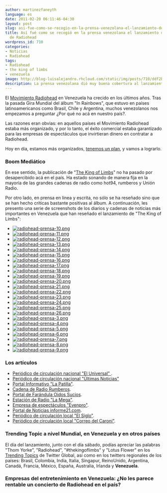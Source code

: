 ```yaml
---
author: martinezfaneyth
language: es
date: 2011-02-20 06:11:46-04:30
layout: post
slug: asi-fue-como-se-recogio-en-la-prensa-venezolana-el-lanzamiento-del-nuevo-album-de-radiohead
title: Así fué como se recogió en la prensa venezolana el lanzamiento del nuevo álbum
  de Radiohead
wordpress_id: 710
categories:
- Noticias
- Radiohead
tags:
- Radiohead
- the king of limbs
- venezuela
image: http://blog-luisalejandro.rhcloud.com/static/img/posts/710/ddf2bbe5c90511b30e8af07942f56c30.jpg
description: La prensa venezolana dió muy buena cobertura al lanzamiento de "The King of Limbs".
---
```


El [Movimiento Radiohead](http://www.twitter.com/RadioheadVzla) en Venezuela ha crecido en los últimos años. Tras la pasada Gira Mundial del álbum "In Rainbows", que estuvo en países latinoamericanos como Brasil, Chile y Argentina, muchos venezolanos nos empezamos a preguntar ¿Por qué no acá en nuestro país?.

Las razones eran obvias: en aquellos países el Movimiento Radiohead estaba más organizado, y por lo tanto, el éxito comercial estaba garantizado para las empresas de espectáculos que invirtieran dinero en contratar a Radiohead.

Hoy en día, estamos más organizados, [tenemos un plan](http://huntingbears.com.ve/plan-para-traer-a-radiohead-a-venezuela-en-el-2011.html), y vamos a lograrlo.

### Boom Mediático

En ese sentido, la publicación de "[The King of Limbs](http://en.wikipedia.org/wiki/The_King_of_Limbs)" no ha pasado por desapercibido acá en el país. Ha estado sonando de manera fija en la mayoría de las grandes cadenas de radio como hot94, rumberos y Unión Radio.

Por otro lado, en prensa en línea y escrita, no sólo se ha reseñado sino que se han hecho críticas bastante positivas al álbum. A continuación, les presento una serie de screenshots de los diarios y cadenas de noticias más importantes en Venezuela que han reseñado el lanzamiento de "The King of Limbs":

<span class="picasa" data-picasa-id="5773773009435723121"><ul class="picasa-album"><li class="picasa-image"><a class="picasa-image-large" title="radiohead-prensa-10.png" href="http://blog-luisalejandro.rhcloud.com/static/img/posts/710/f660803ba1295a4ad506f0812e7ae2a4.jpg"><img class="picasa-image-thumb" src="http://blog-luisalejandro.rhcloud.com/static/img/posts/710/fb2bb217c0352f172382c9be13ab78b8.jpg" alt="radiohead-prensa-10.png"></a></li><li class="picasa-image"><a class="picasa-image-large" title="radiohead-prensa-11.png" href="http://blog-luisalejandro.rhcloud.com/static/img/posts/710/8d4c708b404d574a56fc76c885e769f4.jpg"><img class="picasa-image-thumb" src="http://blog-luisalejandro.rhcloud.com/static/img/posts/710/fd6e88a3ed2e99b3875d670237a60b3e.jpg" alt="radiohead-prensa-11.png"></a></li><li class="picasa-image"><a class="picasa-image-large" title="radiohead-prensa-12.png" href="http://blog-luisalejandro.rhcloud.com/static/img/posts/710/6b684b99b04353ca3f3599967c7c0216.jpg"><img class="picasa-image-thumb" src="http://blog-luisalejandro.rhcloud.com/static/img/posts/710/657c44d02f3c582846663d2f613ca97f.jpg" alt="radiohead-prensa-12.png"></a></li><li class="picasa-image"><a class="picasa-image-large" title="radiohead-prensa-13.png" href="http://blog-luisalejandro.rhcloud.com/static/img/posts/710/3cd47ae40d37442ba560cdb3e3dd6272.jpg"><img class="picasa-image-thumb" src="http://blog-luisalejandro.rhcloud.com/static/img/posts/710/26233bda2c309fd7765569ada577dc98.jpg" alt="radiohead-prensa-13.png"></a></li><li class="picasa-image"><a class="picasa-image-large" title="radiohead-prensa-14.png" href="http://blog-luisalejandro.rhcloud.com/static/img/posts/710/1d65335227cbbf2adce91558fc371f76.jpg"><img class="picasa-image-thumb" src="http://blog-luisalejandro.rhcloud.com/static/img/posts/710/8bd4c69f953178a0c07e34b7a35b59c1.jpg" alt="radiohead-prensa-14.png"></a></li><li class="picasa-image"><a class="picasa-image-large" title="radiohead-prensa-15.png" href="http://blog-luisalejandro.rhcloud.com/static/img/posts/710/ddd9fbc9e5667b0fc47d56c914ab4e37.jpg"><img class="picasa-image-thumb" src="http://blog-luisalejandro.rhcloud.com/static/img/posts/710/53b0afc22f850c3d007dd482f4007855.jpg" alt="radiohead-prensa-15.png"></a></li><li class="picasa-image"><a class="picasa-image-large" title="radiohead-prensa-16.png" href="http://blog-luisalejandro.rhcloud.com/static/img/posts/710/4648593de978af8ff69403bce7225efd.jpg"><img class="picasa-image-thumb" src="http://blog-luisalejandro.rhcloud.com/static/img/posts/710/182803d0dca8cd3b61665c8c40f11785.jpg" alt="radiohead-prensa-16.png"></a></li><li class="picasa-image"><a class="picasa-image-large" title="radiohead-prensa-17.png" href="http://blog-luisalejandro.rhcloud.com/static/img/posts/710/7b6dd9ff044c64001f7028c147054c06.jpg"><img class="picasa-image-thumb" src="http://blog-luisalejandro.rhcloud.com/static/img/posts/710/9745a5fd379b86a3895d5105f3f2bc4e.jpg" alt="radiohead-prensa-17.png"></a></li><li class="picasa-image"><a class="picasa-image-large" title="radiohead-prensa-18.png" href="http://blog-luisalejandro.rhcloud.com/static/img/posts/710/a5e7234e76594a548ec884fc16c9ddad.jpg"><img class="picasa-image-thumb" src="http://blog-luisalejandro.rhcloud.com/static/img/posts/710/73964942012f2e21fcd077dd3c0a7e5c.jpg" alt="radiohead-prensa-18.png"></a></li><li class="picasa-image"><a class="picasa-image-large" title="radiohead-prensa-19.png" href="http://blog-luisalejandro.rhcloud.com/static/img/posts/710/81fb5f731ca94ada4ce054149df5ed6e.jpg"><img class="picasa-image-thumb" src="http://blog-luisalejandro.rhcloud.com/static/img/posts/710/f2b10e8c766f0e24d93083abb0653680.jpg" alt="radiohead-prensa-19.png"></a></li><li class="picasa-image"><a class="picasa-image-large" title="radiohead-prensa-20.png" href="http://blog-luisalejandro.rhcloud.com/static/img/posts/710/e3890929b90c02c72b719cebced09531.jpg"><img class="picasa-image-thumb" src="http://blog-luisalejandro.rhcloud.com/static/img/posts/710/0ce484ef544044bc31e692b9e8c3fd49.jpg" alt="radiohead-prensa-20.png"></a></li><li class="picasa-image"><a class="picasa-image-large" title="radiohead-prensa-21.png" href="http://blog-luisalejandro.rhcloud.com/static/img/posts/710/7e9dcdd31121399c5eade2aea754aa33.jpg"><img class="picasa-image-thumb" src="http://blog-luisalejandro.rhcloud.com/static/img/posts/710/ee4a0b41f6c1932a96381abb6c9caade.jpg" alt="radiohead-prensa-21.png"></a></li><li class="picasa-image"><a class="picasa-image-large" title="radiohead-prensa-22.png" href="http://blog-luisalejandro.rhcloud.com/static/img/posts/710/f7ea8f8d0962263223c3d2c0a18c8095.jpg"><img class="picasa-image-thumb" src="http://blog-luisalejandro.rhcloud.com/static/img/posts/710/76fca82aedd44b79adaa630fb8c4b09c.jpg" alt="radiohead-prensa-22.png"></a></li><li class="picasa-image"><a class="picasa-image-large" title="radiohead-prensa-23.png" href="http://blog-luisalejandro.rhcloud.com/static/img/posts/710/f62de5335e05c9f5afefb095c3848dad.jpg"><img class="picasa-image-thumb" src="http://blog-luisalejandro.rhcloud.com/static/img/posts/710/cda829cc10bc6bcb71726030ad9e7be3.jpg" alt="radiohead-prensa-23.png"></a></li><li class="picasa-image"><a class="picasa-image-large" title="radiohead-prensa-24.png" href="http://blog-luisalejandro.rhcloud.com/static/img/posts/710/5995f7deabb41aa1f158459cb6954dda.jpg"><img class="picasa-image-thumb" src="http://blog-luisalejandro.rhcloud.com/static/img/posts/710/5bfb30296cd706b2cc52b20a05f1b8f1.jpg" alt="radiohead-prensa-24.png"></a></li><li class="picasa-image"><a class="picasa-image-large" title="radiohead-prensa-25.png" href="http://blog-luisalejandro.rhcloud.com/static/img/posts/710/e9d104d4cb8a79a0255509cbdc3dc397.jpg"><img class="picasa-image-thumb" src="http://blog-luisalejandro.rhcloud.com/static/img/posts/710/480ff6c2aa74232a747dedb035c4cc9f.jpg" alt="radiohead-prensa-25.png"></a></li><li class="picasa-image"><a class="picasa-image-large" title="radiohead-prensa-26.png" href="http://blog-luisalejandro.rhcloud.com/static/img/posts/710/621ca0ab78ac0abf4cbeb819dfd28f63.jpg"><img class="picasa-image-thumb" src="http://blog-luisalejandro.rhcloud.com/static/img/posts/710/69489142f24faed39c3637250af10d57.jpg" alt="radiohead-prensa-26.png"></a></li><li class="picasa-image"><a class="picasa-image-large" title="radiohead-prensa-3.png" href="http://blog-luisalejandro.rhcloud.com/static/img/posts/710/2421e35f7434720bfb633fa8b3e6c72a.jpg"><img class="picasa-image-thumb" src="http://blog-luisalejandro.rhcloud.com/static/img/posts/710/759cd25b4683b0ec48260fbbc33d3bb3.jpg" alt="radiohead-prensa-3.png"></a></li><li class="picasa-image"><a class="picasa-image-large" title="radiohead-prensa-4.png" href="http://blog-luisalejandro.rhcloud.com/static/img/posts/710/2cfe3df38f5c9adae859625a9f098855.jpg"><img class="picasa-image-thumb" src="http://blog-luisalejandro.rhcloud.com/static/img/posts/710/df7e5d13d1e585d7cd8fa0d555199a55.jpg" alt="radiohead-prensa-4.png"></a></li><li class="picasa-image"><a class="picasa-image-large" title="radiohead-prensa-5.png" href="http://blog-luisalejandro.rhcloud.com/static/img/posts/710/a37799ba426b019bc339c4ab72cd72f7.jpg"><img class="picasa-image-thumb" src="http://blog-luisalejandro.rhcloud.com/static/img/posts/710/a28ea1682a3cdf6440d448ff78733da8.jpg" alt="radiohead-prensa-5.png"></a></li><li class="picasa-image"><a class="picasa-image-large" title="radiohead-prensa-6.png" href="http://blog-luisalejandro.rhcloud.com/static/img/posts/710/f4ece4d84182f1450871e531ad518588.jpg"><img class="picasa-image-thumb" src="http://blog-luisalejandro.rhcloud.com/static/img/posts/710/8ccd9965600cdd99a879a2be53c24f48.jpg" alt="radiohead-prensa-6.png"></a></li><li class="picasa-image"><a class="picasa-image-large" title="radiohead-prensa-7.png" href="http://blog-luisalejandro.rhcloud.com/static/img/posts/710/40543b692035857691553256f0ecb7bc.jpg"><img class="picasa-image-thumb" src="http://blog-luisalejandro.rhcloud.com/static/img/posts/710/b4a780672cf8c05abad1774bfdcb4bfd.jpg" alt="radiohead-prensa-7.png"></a></li><li class="picasa-image"><a class="picasa-image-large" title="radiohead-prensa-8.png" href="http://blog-luisalejandro.rhcloud.com/static/img/posts/710/ce3fad7909bb26447c7532a869f88bfd.jpg"><img class="picasa-image-thumb" src="http://blog-luisalejandro.rhcloud.com/static/img/posts/710/dc896ae2dbc3bdbdcbd2e9bf0055f3e3.jpg" alt="radiohead-prensa-8.png"></a></li><li class="picasa-image"><a class="picasa-image-large" title="radiohead-prensa-9.png" href="http://blog-luisalejandro.rhcloud.com/static/img/posts/710/4fa54f4689b16508376afb8572d28b43.jpg"><img class="picasa-image-thumb" src="http://blog-luisalejandro.rhcloud.com/static/img/posts/710/78236ab981d27977c51827644c52a341.jpg" alt="radiohead-prensa-9.png"></a></li></ul></span>

<!-- more -->

### Los artículos

* [Periódico de circulación nacional "El Universal" ](http://www.eluniversal.com/2011/02/19/til_ava_radiohead-presento-s_19A5189933.shtml).
* [Periódico de circulación nacional "Últimas Noticias"](http://www.ultimasnoticias.com.ve/noticias/chevere/radiohead-vende-su-nuevo-disco-por-7%E2%82%AC-en-la-red.aspx)
* [Portal Informativo "La Patilla"](http://www.lapatilla.com/site/2011/02/14/radiohead-sacara-su-nuevo-album-por-internet-a-finales-de-semana/).
* [Cadena de Radio Rumberos](http://www.rumberos.net/rumberos/index.php?option=com_content&view=article&id=11478:radiohead-vuelve-con-the-king-of-limbs-su-nuevo-trabajo-que-podra-descargarse-a-traves-de-su-web&catid=47:musica&Itemid=21).
* [Portal de Farándula Oidos Sucios](http://www.oidossucios.com/noticias/3097/radiohead-adelanta-el-lanzamiento-de-su-nuevo/).
* [Estación de Radio "La Mega"](http://www.unionradio.net/lamegaestacion/Nota/visornota.aspx?id=962&tpCont=1&idsec=1).
* [Empresa de espectáculos "Evenpro"](http://www.evenpro.com/noticia/2011/02/escucha-ya-lo-nuevo-de-radiohead/).
* [Portal de Noticias informe21.com](http://informe21.com/arte-espectaculos/radiohead-sorprende-fans-criticos-su-nuevo-album-king-limbs).
* [Periódico de circulación local "El Siglo"](http://elsiglo.com.ve/index.php/2011/02/radiohead-vende-su-disco-por-7-euros-en-internet/).
* [Periódico de circulación local "Correo del Caroní"](http://www.correodelcaroni.com/index.php?option=com_wrapper&view=wrapper&Itemid=174&id_articulo=172987&catid=58).

### Trending Topic a nivel Mundial, en Venezuela y en otros países

El día del lanzamiento, junto con el día sábado, podías apreciar las palabras "Thom Yorke", "Radiohead", "#thekingoflimbs" y "Lotus Flower" en los [Trending Topics](http://rubenbaston.org/¿que-son-los-trending-topics-de-twitter/) de Twitter Global, así como en los twitters regionales de los países: Brasil, Colombia, India, Italia, Singapur, ReinoUnido, Argentina, Canadá, Francia, México, España, Australia, Irlanda y **Venezuela**.

### Empresas del entretenimiento en Venezuela: ¿No les parece rentable un concierto de Radiohead en el país?
